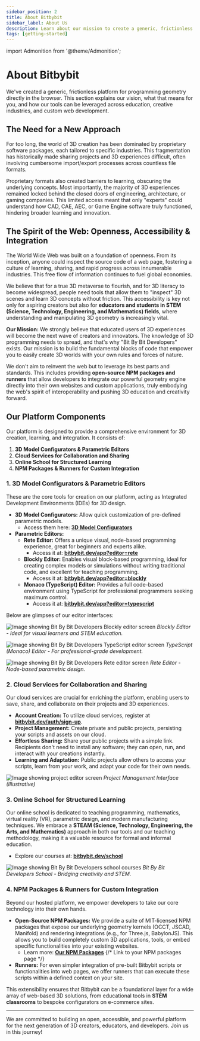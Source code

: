```yaml
---
sidebar_position: 2
title: About Bitbybit
sidebar_label: About Us
description: Learn about our mission to create a generic, frictionless platform for programming geometry on the browser, democratizing 3D creation, and its applications in STEM and custom web integrations.
tags: [getting-started]
---
```


import Admonition from '@theme/Admonition';

# About Bitbybit

We've created a generic, frictionless platform for programming geometry directly in the browser. This section explains our vision, what that means for you, and how our tools can be leveraged across education, creative industries, and custom web development.

## The Need for a New Approach

For too long, the world of 3D creation has been dominated by proprietary software packages, each tailored to specific industries. This fragmentation has historically made sharing projects and 3D experiences difficult, often involving cumbersome import/export processes across countless file formats.

Proprietary formats also created barriers to learning, obscuring the underlying concepts. Most importantly, the majority of 3D experiences remained locked behind the closed doors of engineering, architecture, or gaming companies. This limited access meant that only "experts" could understand how CAD, CAE, AEC, or Game Engine software truly functioned, hindering broader learning and innovation.

## The Spirit of the Web: Openness, Accessibility & Integration

The World Wide Web was built on a foundation of openness. From its inception, anyone could inspect the source code of a web page, fostering a culture of learning, sharing, and rapid progress across innumerable industries. This free flow of information continues to fuel global economies.

We believe that for a true 3D metaverse to flourish, and for 3D literacy to become widespread, people need tools that allow them to "inspect" 3D scenes and learn 3D concepts without friction. This accessibility is key not only for aspiring creators but also for **educators and students in STEM (Science, Technology, Engineering, and Mathematics) fields**, where understanding and manipulating 3D geometry is increasingly vital.

**Our Mission:**
We strongly believe that educated users of 3D experiences will become the next wave of creators and innovators. The knowledge of 3D programming needs to spread, and that's why "Bit By Bit Developers" exists. Our mission is to build the fundamental blocks of code that empower you to easily create 3D worlds with your own rules and forces of nature.

We don't aim to reinvent the web but to leverage its best parts and standards. This includes providing **open-source NPM packages and runners** that allow developers to integrate our powerful geometry engine directly into their own websites and custom applications, truly embodying the web's spirit of interoperability and pushing 3D education and creativity forward.

## Our Platform Components

Our platform is designed to provide a comprehensive environment for 3D creation, learning, and integration. It consists of:

1.  **3D Model Configurators & Parametric Editors**
2.  **Cloud Services for Collaboration and Sharing**
3.  **Online School for Structured Learning**
4.  **NPM Packages & Runners for Custom Integration**

### 1. 3D Model Configurators & Parametric Editors

These are the core tools for creation on our platform, acting as Integrated Development Environments (IDEs) for 3D design.

*   **3D Model Configurators:** Allow quick customization of pre-defined parametric models.
    *   Access them here: [**3D Model Configurators**](https://bitbybit.dev/3d-models)
*   **Parametric Editors:**
    *   **Rete Editor:** Offers a unique visual, node-based programming experience, great for beginners and experts alike.
        *   Access it at: [**bitbybit.dev/app?editor=rete**](https://bitbybit.dev/app?editor=rete)
    *   **Blockly Editor:** Enables visual block-based programming, ideal for creating complex models or simulations without writing traditional code, and excellent for teaching programming.
        *   Access it at: [**bitbybit.dev/app?editor=blockly**](https://bitbybit.dev/app?editor=blockly)
    *   **Monaco (TypeScript) Editor:** Provides a full code-based environment using TypeScript for professional programmers seeking maximum control.
        *   Access it at: [**bitbybit.dev/app?editor=typescript**](https://bitbybit.dev/app?editor=typescript)

Below are glimpses of our editor interfaces:

![Image showing Bit By Bit Developers Blockly editor screen](https://ik.imagekit.io/bitbybit/app/assets/start/bitbybitdev-application.jpeg)
*Blockly Editor - Ideal for visual learners and STEM education.*

![Image showing Bit By Bit Developers TypeScript editor screen](https://ik.imagekit.io/bitbybit/app/assets/start/bitbybitdev-typescript-monaco-editor.jpeg)
*TypeScript (Monaco) Editor - For professional-grade development.*

![Image showing Bit By Bit Developers Rete editor screen](https://ik.imagekit.io/bitbybit/app/assets/start/bitbybitdev-rete-editor.jpeg)
*Rete Editor - Node-based parametric design.*

### 2. Cloud Services for Collaboration and Sharing

Our cloud services are crucial for enriching the platform, enabling users to save, share, and collaborate on their projects and 3D experiences.

*   **Account Creation:** To utilize cloud services, register at [**bitbybit.dev/auth/sign-up**](https://bitbybit.dev/auth/sign-up).
*   **Project Management:** Create private and public projects, persisting your scripts and assets on our cloud.
*   **Effortless Sharing:** Share your public projects with a simple link. Recipients don't need to install any software; they can open, run, and interact with your creations instantly.
*   **Learning and Adaptation:** Public projects allow others to access your scripts, learn from your work, and adapt your code for their own needs.

![Image showing project editor screen](https://miro.medium.com/max/1400/1*ynLahx1xmiSNlSdvn16oiA.png)
*Project Management Interface (Illustrative)*

### 3. Online School for Structured Learning

Our online school is dedicated to teaching programming, mathematics, virtual reality (VR), parametric design, and modern manufacturing techniques. We embrace a **STEAM (Science, Technology, Engineering, the Arts, and Mathematics)** approach in both our tools and our teaching methodology, making it a valuable resource for formal and informal education.

*   Explore our courses at: [**bitbybit.dev/school**](https://bitbybit.dev/school)

![Image showing Bit By Bit Developers school courses](https://ik.imagekit.io/bitbybit/app/assets/start/bitbybitdev-school.jpeg)
*Bit By Bit Developers School - Bridging creativity and STEM.*

### 4. NPM Packages & Runners for Custom Integration

Beyond our hosted platform, we empower developers to take our core technology into their own hands.

*   **Open-Source NPM Packages:** We provide a suite of MIT-licensed NPM packages that expose our underlying geometry kernels (OCCT, JSCAD, Manifold) and rendering integrations (e.g., for Three.js, BabylonJS). This allows you to build completely custom 3D applications, tools, or embed specific functionalities into your existing websites.
    *   Learn more: [**Our NPM Packages**](./category/npm-packages) {/* Link to your NPM packages page */}
*   **Runners:** For even simpler integration of pre-built Bitbybit scripts or functionalities into web pages, we offer runners that can execute these scripts within a defined context on your site.

This extensibility ensures that Bitbybit can be a foundational layer for a wide array of web-based 3D solutions, from educational tools in **STEM classrooms** to bespoke configurators on e-commerce sites.

---

We are committed to building an open, accessible, and powerful platform for the next generation of 3D creators, educators, and developers. Join us in this journey!